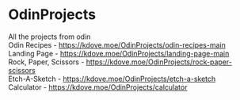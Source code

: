 # OdinProjects
All the projects from odin \
Odin Recipes - https://kdove.moe/OdinProjects/odin-recipes-main \
Landing Page - https://kdove.moe/OdinProjects/landing-page-main \
Rock, Paper, Scissors - https://kdove.moe/OdinProjects/rock-paper-scissors \
Etch-A-Sketch - https://kdove.moe/OdinProjects/etch-a-sketch \
Calculator - https://kdove.moe/OdinProjects/calculator
